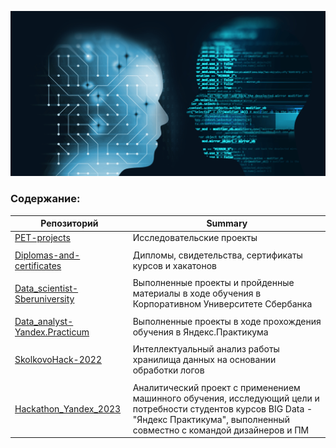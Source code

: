 <!--
**AlexeyK12/AlexeyK12** is a ✨ _special_ ✨ repository because its `README.md` (this file) appears on your GitHub profile.

Here are some ideas to get you started:

- 🔭 I’m currently working on ...
- 🌱 I’m currently learning ...
- 👯 I’m looking to collaborate on ...
- 🤔 I’m looking for help with ...
- 💬 Ask me about ...
- 📫 How to reach me: ...
- 😄 Pronouns: ...
- ⚡ Fun fact: ...
-->

![Image](fon_1.png)
### Содержание:
|Репозиторий    | Summary                                                     |
|---------------|------------------------------------------------------------------|
|[PET-projects](https://github.com/AlexeyK12/PET-projects/blob/main/README.md)|Исследовательские проекты                                                                                                                                                                  
                |
|[Diplomas-and-certificates](https://github.com/AlexeyK12/Diplomas-and-certificates/blob/main/README.md)|Дипломы, свидетельства, сертификаты курсов и хакатонов                                                                                                           
                |
|[Data_scientist-Sberuniversity](https://github.com/AlexeyK12/Data_scientist-Sberuniversity/blob/main/README.md)|Выполненные проекты и пройденные материалы в ходе обучения в Корпоративном Университете Сбербанка                                                        
                |
|[Data_analyst-Yandex.Practicum](https://github.com/AlexeyK12/Data_analyst-Yandex.Practicum/blob/main/README.md)|Выполненные проекты в ходе прохождения обучения в Яндекс.Практикума                                                                                      
                |
|[SkolkovoHack-2022](https://github.com/AlexeyK12/SkolkovoHack-2022/blob/main/README.md)|Интеллектуальный анализ работы хранилища данных на основании обработки логов                                                                                                     
                |
|[Hackathon_Yandex_2023](https://github.com/AlexeyK12/Hackathon_Yandex_2023/blob/main/README.md)|Аналитический проект с применением машинного обучения, исследующий цели и потребности студентов курсов BIG Data - "Яндекс Практикума", выполненный совместно с командой дизайнеров и ПМ |
